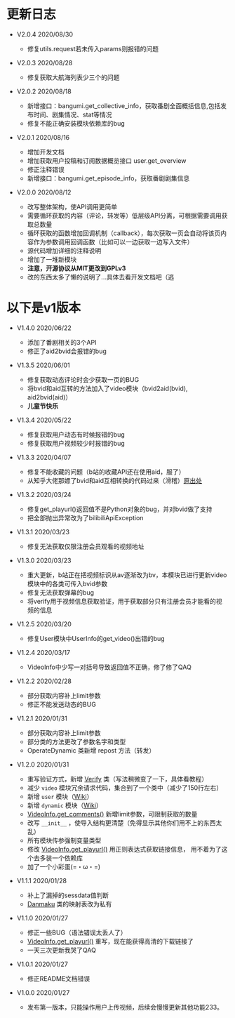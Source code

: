 # 更新日志

+ V2.0.4 2020/08/30
    + 修复utils.request若未传入params则报错的问题

+ V2.0.3 2020/08/28
    + 修复获取大航海列表少三个的问题

+ V2.0.2 2020/08/18
    + 新增接口：bangumi.get_collective_info，获取番剧全面概括信息,包括发布时间、剧集情况、stat等情况
    + 修复不能正确安装模块依赖库的bug

+ V2.0.1 2020/08/16
    + 增加开发文档
    + 增加获取用户投稿和订阅数据概览接口 user.get_overview
    + 修正注释错误
    + 新增接口：bangumi.get_episode_info，获取番剧剧集信息
    
+ V2.0.0 2020/08/12
    + 改写整体架构，使API调用更简单
    + 需要循环获取的内容（评论，转发等）低层级API分离，可根据需要调用获取总数量
    + 循环获取的函数增加回调机制（callback），每次获取一页会自动将该页内容作为参数调用回调函数（比如可以一边获取一边写入文件）
    + 源代码增加详细的注释说明
    + 增加了一堆新模块
    + **注意，开源协议从MIT更改到GPLv3**
    + 改的东西太多了懒的说明了...具体去看开发文档吧（逃

# 以下是v1版本

+ V1.4.0 2020/06/22
    + 添加了番剧相关的3个API
    + 修正了aid2bvid会报错的bug
    
+ V1.3.5 2020/06/01
    + 修复获取动态评论时会少获取一页的BUG
    + 将bvid和aid互转的方法加入了video模块（bvid2aid(bvid), aid2bvid(aid)）
    + **儿童节快乐**
    
+ V1.3.4 2020/05/22
    + 修复获取用户动态有时候报错的bug
    + 修复获取用户视频较少时报错的bug
    
+ V1.3.3 2020/04/07
    + 修复不能收藏的问题（b站的收藏API还在使用aid，服了）
    + 从知乎大佬那嫖了bvid和aid互相转换的代码过来（滑稽）[原出处](https://www.zhihu.com/question/381784377/answer/1099438784)
    
+ V1.3.2 2020/03/24
    + 修复get_playurl()返回值不是Python对象的bug，并对bvid做了支持
    + 把全部抛出异常改为了bilibiliApiException

+ V1.3.1 2020/03/23
    + 修复无法获取仅限注册会员观看的视频地址

+ V1.3.0 2020/03/23
    + 重大更新，b站正在把视频标识从av逐渐改为bv，本模块已进行更新video模块中的各类可传入bvid参数
    + 修复无法获取弹幕的bug
    + 将verify用于视频信息获取验证，用于获取部分只有注册会员才能看的视频的信息
    
+ V1.2.5 2020/03/20
    + 修复User模块中UserInfo的get_video()出错的bug
    
+ V1.2.4 2020/03/17
    + VideoInfo中少写一对括号导致返回值不正确，修了修了QAQ

+ V1.2.2 2020/02/28
    + 部分获取内容补上limit参数
    + 修正不能发送动态的BUG
  
+ V1.2.1 2020/01/31
    + 部分获取内容补上limit参数
    + 部分类的方法更改了参数名字和类型
    + OperateDynamic 类新增 repost 方法（转发）
    
+ V1.2.0 2020/01/31
    + 重写验证方式，新增 [Verify](https://github.com/Passkou/bilibili_api/wiki/Verify%E7%B1%BB) 类（写法稍微变了一下，具体看教程）
    + 减少 `video` 模块冗余请求代码，集合到了一个类中（减少了150行左右）
    + 新增 `user` 模块（[Wiki](https://github.com/Passkou/bilibili_api/wiki)）
    + 新增 `dynamic` 模块（[Wiki](https://github.com/Passkou/bilibili_api/wiki)）
    + [VideoInfo.get_comments()](https://github.com/Passkou/bilibili_api/wiki/VideoInfo%E7%B1%BB#get_comments) 新增limit参数，可限制获取的数量
    + 改写 `__init__` ，使导入结构更清楚（免得显示其他你们用不上的东西太乱）
    + 所有模块传参强制变量类型
    + 修改 [VideoInfo.get_playurl()](https://github.com/Passkou/bilibili_api/wiki/VideoInfo%E7%B1%BB#get_playurl) 用正则表达式获取链接信息，
      用不着为了这个去多装一个依赖库
    + 加了一个小彩蛋(=・ω・=)
  
+ V1.1.1 2020/01/28
    + 补上了漏掉的sessdata值判断
    + [Danmaku](https://github.com/Passkou/bilibili_api/wiki/Danmaku%E7%B1%BB) 类的映射表改为私有

+ V1.1.0 2020/01/27
    + 修正一些BUG（语法错误太丢人了）
    + [VideoInfo.get_playurl()](https://github.com/Passkou/bilibili_api/wiki/VideoInfo%E7%B1%BB#get_playurl) 重写，现在能获得高清的下载链接了
    + 一天三次更新我哭了QAQ

+ V1.0.1 2020/01/27
    + 修正README文档错误

+ V1.0.0 2020/01/27
    + 发布第一版本，只能操作用户上传视频，后续会慢慢更新其他功能233。